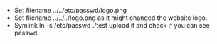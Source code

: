 - Set filename ../../etc/passwd/logo.png
- Set filename ../../../logo.png as it might changed the website logo.
- Symlink ln -s /etc/passwd ./test upload it and check if you can see passwd.